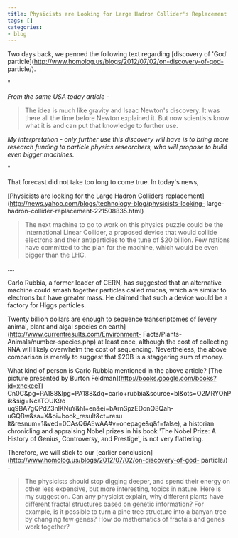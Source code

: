 ```yaml
---
title: Physicists are Looking for Large Hadron Collider's Replacement
tags: []
categories:
- blog
---
```

Two days back, we penned the following text regarding [discovery of 'God'
particle](http://www.homolog.us/blogs/2012/07/02/on-discovery-of-god-
particle/).
<!--more-->

"

_From the same USA today article -_

> The idea is much like gravity and Isaac Newton's discovery: It was there all
the time before Newton explained it. But now scientists know what it is and
can put that knowledge to further use.

_My interpretation - only further use this discovery will have is to bring
more research funding to particle physics researchers, who will propose to
build even bigger machines._

"

That forecast did not take too long to come true. In today's news,

[Physicists are looking for the Large Hadron Colliders
replacement](http://news.yahoo.com/blogs/technology-blog/physicists-looking-
large-hadron-collider-replacement-221508835.html)

> The next machine to go to work on this physics puzzle could be the
International Linear Collider, a proposed device that would collide electrons
and their antiparticles to the tune of $20 billion. Few nations have committed
to the plan for the machine, which would be even bigger than the LHC.

....

Carlo Rubbia, a former leader of CERN, has suggested that an alternative
machine could smash together particles called muons, which are similar to
electrons but have greater mass. He claimed that such a device would be a
factory for Higgs particles.

Twenty billion dollars are enough to sequence transcriptomes of [every animal,
plant and algal species on earth](http://www.currentresults.com/Environment-
Facts/Plants-Animals/number-species.php) at least once, although the cost of
collecting RNA will likely overwhelm the cost of sequencing. Nevertheless, the
above comparison is merely to suggest that $20B is a staggering sum of money.

What kind of person is Carlo Rubbia mentioned in the above article? [The
picture presented by Burton Feldman](http://books.google.com/books?id=xnckeeTI
Cn0C&pg=PA188&lpg=PA188&dq=carlo+rubbia&source=bl&ots=O2MRYOhPik&sig=NcaTOUK9o
uq9BA7gQPdZ3nlKNuY&hl=en&ei=bArnSpzEDonQ8Qah-uGQBw&sa=X&oi=book_result&ct=resu
lt&resnum=1&ved=0CAsQ6AEwAA#v=onepage&q&f=false), a historian chronicling and
appraising Nobel prizes in his book 'The Nobel Prize: A History of Genius,
Controversy, and Prestige', is not very flattering.

Therefore, we will stick to our [earlier
conclusion](http://www.homolog.us/blogs/2012/07/02/on-discovery-of-god-
particle/) \-

> The physicists should stop digging deeper, and spend their energy on other
less expensive, but more interesting, topics in nature. Here is my suggestion.
Can any physicist explain, why different plants have different fractal
structures based on genetic information? For example, is it possible to turn a
pine tree structure into a banyan tree by changing few genes? How do
mathematics of fractals and genes work together?

